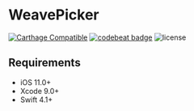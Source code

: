 # WeavePicker

[![Carthage Compatible](https://img.shields.io/badge/Carthage-compatible-4BC51D.svg?style=flat)](https://github.com/Carthage/Carthage)
[![codebeat badge](https://codebeat.co/badges/d9bae177-78c1-40bb-94a7-187a7759d549)](https://codebeat.co/projects/github-com-rtking1993-weavepicker-master)
![license](https://img.shields.io/github/license/checkout/frames-ios.svg)

## Requirements

- iOS 11.0+
- Xcode 9.0+
- Swift 4.1+
